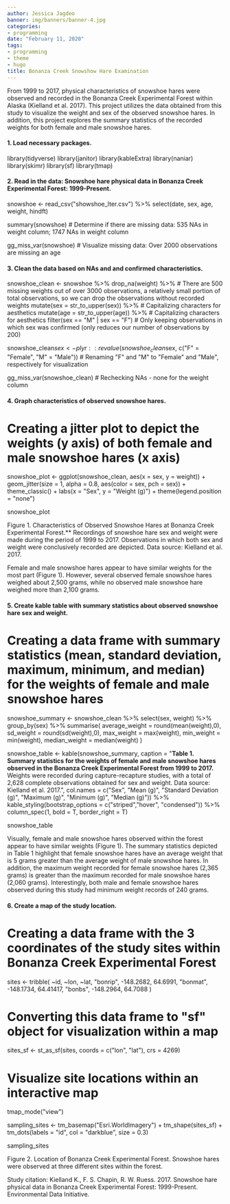 ```yaml
---
author: Jessica Jagdeo
banner: img/banners/banner-4.jpg
categories:
- programming
date: "February 11, 2020"
tags:
- programming
- theme
- hugo
title: Bonanza Creek Snowshow Hare Examination
---
```


From 1999 to 2017, physical characteristics of snowshoe hares were observed and recorded in the Bonanza Creek Experimental Forest within Alaska (Kielland et al. 2017). This project utilizes the data obtained from this study to visualize the weight and sex of the observed snowshoe hares. In addition, this project explores the summary statistics of the recorded weights for both female and male snowshoe hares. 

#### 1. Load necessary packages.

library(tidyverse)
library(janitor)
library(kableExtra)
library(naniar)
library(skimr)
library(sf)
library(tmap)

#### 2. Read in the data: Snowshoe hare physical data in Bonanza Creek Experimental Forest: 1999-Present.

snowshoe <- read_csv("showshoe_lter.csv") %>% 
  select(date, sex, age, weight, hindft) 

summary(snowshoe) # Determine if there are missing data: 535 NAs in weight column; 1747 NAs in weight column 

gg_miss_var(snowshoe) # Visualize missing data: Over 2000 observations are missing an age


#### 3. Clean the data based on NAs and and confirmed characteristics. 

snowshoe_clean <- snowshoe %>% 
  drop_na(weight) %>% # There are 500 missing weights out of over 3000 observations, a relatively small portion of total observations, so we can drop the observations without recorded weights
  mutate(sex = str_to_upper(sex)) %>% # Capitalizing characters for aesthetics
  mutate(age = str_to_upper(age)) %>% # Capitalizing characters for aesthetics
  filter(sex == "M" |
           sex == "F") # Only keeping observations in which sex was confirmed (only reduces our number of observations by 200)
  
snowshoe_clean$sex <- plyr::revalue(snowshoe_clean$sex, c("F" = "Female", "M" = "Male")) # Renaming "F" and "M" to "Female" and "Male", respectively for visualization


gg_miss_var(snowshoe_clean) # Rechecking NAs - none for the weight column



#### 4. Graph characteristics of observed snowshoe hares.

# Creating a jitter plot to depict the weights (y axis) of both female and male snowshoe hares (x axis)

snowshoe_plot <- ggplot(snowshoe_clean, 
                        aes(x = sex, y = weight)) +
  geom_jitter(size = 1, 
              alpha = 0.8,
              aes(color = sex,
                  pch = sex)) +
  theme_classic() +
  labs(x = "Sex",
       y = "Weight (g)") +
  theme(legend.position = "none")

snowshoe_plot


Figure 1. Characteristics of Observed Snowshoe Hares at Bonanza Creek Experimental Forest.** Recordings of snowshoe hare sex and weight were made during the period of 1999 to 2017. Observations in which both sex and weight were conclusively recorded are depicted. Data source: Kielland et al. 2017. 

Female and male snowshoe hares appear to have similar weights for the most part (Figure 1). However, several observed female snowshoe hares weighed about 2,500 grams, while no observed male snowshoe hare weighed more than 2,100 grams. 

#### 5. Create kable table with summary statistics about observed snowshoe hare sex and weight.

# Creating a data frame with summary statistics (mean, standard deviation, maximum, minimum, and median) for the weights of female and male snowshoe hares

snowshoe_summary <- snowshoe_clean %>%
  select(sex, weight) %>% 
  group_by(sex) %>% 
  summarise(
    average_weight = round(mean(weight),0),
    sd_weight = round(sd(weight),0),
    max_weight = max(weight),
    min_weight = min(weight),
    median_weight = median(weight)
  )

snowshoe_table <- kable(snowshoe_summary,
                         caption = "**Table 1. Summary statistics for the weights of female and male snowshoe hares observed in the Bonanza Creek Experimental Forest from 1999 to 2017.** Weights were recorded during capture-recapture studies, with a total of 2,628 complete observations obtained for sex and weight. Data source: Kielland et al. 2017.",
                        col.names = c("Sex", "Mean (g)", "Standard Deviation (g)", "Maximum (g)", "Minimum (g)", "Median (g)")) %>% 
  kable_styling(bootstrap_options = c("striped","hover", "condensed")) %>% 
  column_spec(1, bold = T, border_right = T) 
  

snowshoe_table


Visually, female and male snowshoe hares observed within the forest appear to have similar weights (Figure 1). The summary statistics depicted in Table 1 highlight that female snowshoe hares have an average weight that is 5 grams greater than the average weight of male snowshoe hares. In addition, the maximum weight recorded for female snowshoe hares (2,365 grams) is greater than the maximum recorded for male snowshoe hares (2,060 grams). Interestingly, both male and female snowshoe hares observed during this study had minimum weight records of 240 grams. 

#### 6. Create a map of the study location. 

# Creating a data frame with the 3 coordinates of the study sites within Bonanza Creek Experimental Forest

sites <- tribble(
  ~id, ~lon, ~lat,
  "bonrip", -148.2682, 64.6991, 
  "bonmat", -148.1734, 64.41417,
  "bonbs", -148.2964, 64.7088
)

# Converting this data frame to "sf" object for visualization within a map

sites_sf <- st_as_sf(sites, coords = c("lon", "lat"), crs = 4269)

# Visualize site locations within an interactive map

tmap_mode("view")

sampling_sites <- tm_basemap("Esri.WorldImagery") +
  tm_shape(sites_sf) +
  tm_dots(labels = "id", col = "darkblue", size = 0.3)

sampling_sites
  


Figure 2. Location of Bonanza Creek Experimental Forest. Snowshoe hares were observed at three different sites within the forest.

Study citation: Kielland K., F. S. Chapin, R. W. Ruess. 2017. Snowshoe hare physical data in Bonanza Creek Experimental Forest: 1999-Present. Environmental Data Initiative.